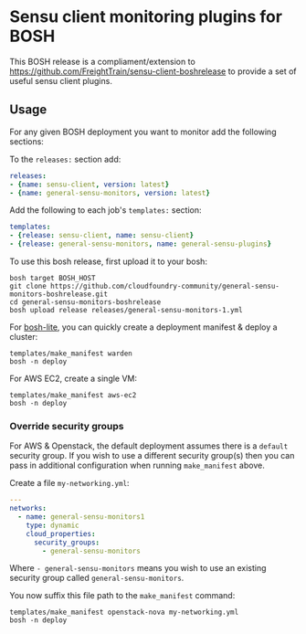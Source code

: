 Sensu client monitoring plugins for BOSH
========================================

This BOSH release is a compliament/extension to https://github.com/FreightTrain/sensu-client-boshrelease to provide a set of useful sensu client plugins.

Usage
-----

For any given BOSH deployment you want to monitor add the following sections:

To the `releases:` section add:

```yaml
releases:
- {name: sensu-client, version: latest}
- {name: general-sensu-monitors, version: latest}
```

Add the following to each job's `templates:` section:

```yaml
templates:
- {release: sensu-client, name: sensu-client}
- {release: general-sensu-monitors, name: general-sensu-plugins}
```

To use this bosh release, first upload it to your bosh:

```
bosh target BOSH_HOST
git clone https://github.com/cloudfoundry-community/general-sensu-monitors-boshrelease.git
cd general-sensu-monitors-boshrelease
bosh upload release releases/general-sensu-monitors-1.yml
```

For [bosh-lite](https://github.com/cloudfoundry/bosh-lite), you can quickly create a deployment manifest & deploy a cluster:

```
templates/make_manifest warden
bosh -n deploy
```

For AWS EC2, create a single VM:

```
templates/make_manifest aws-ec2
bosh -n deploy
```

### Override security groups

For AWS & Openstack, the default deployment assumes there is a `default` security group. If you wish to use a different security group(s) then you can pass in additional configuration when running `make_manifest` above.

Create a file `my-networking.yml`:

```yaml
---
networks:
  - name: general-sensu-monitors1
    type: dynamic
    cloud_properties:
      security_groups:
        - general-sensu-monitors
```

Where `- general-sensu-monitors` means you wish to use an existing security group called `general-sensu-monitors`.

You now suffix this file path to the `make_manifest` command:

```
templates/make_manifest openstack-nova my-networking.yml
bosh -n deploy
```
